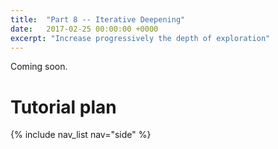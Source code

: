 ```yaml
---
title:  "Part 8 -- Iterative Deepening"
date:   2017-02-25 00:00:00 +0000
excerpt: "Increase progressively the depth of exploration"
---
```


Coming soon.


# Tutorial plan
{% include nav_list nav="side" %}
